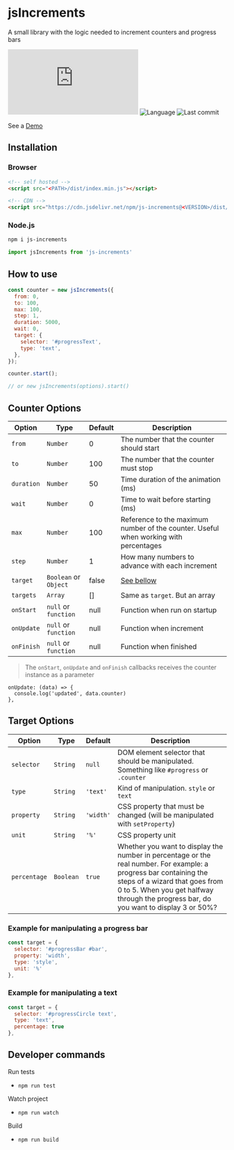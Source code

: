 # jsIncrements
A small library with the logic needed to increment counters and progress bars

![Size](https://img.shields.io/github/size/mauricio-testa/js-increments/dist/index.min.js)
![Language](https://img.shields.io/github/languages/top/mauricio-testa/js-increments)
![Last commit](https://img.shields.io/github/last-commit/mauricio-testa/js-increments)


See a [Demo](https://js-increments.netlify.app/)


## Installation

### Browser

```html
<!-- self hosted -->
<script src="<PATH>/dist/index.min.js"></script>

<!-- CDN -->
<script src="https://cdn.jsdelivr.net/npm/js-increments@<VERSION>/dist/index.min.js"></script>
```

### Node.js

```bash
npm i js-increments
```

```js
import jsIncrements from 'js-increments'
```

## How to use
```js
const counter = new jsIncrements({
  from: 0, 
  to: 100,
  max: 100,
  step: 1,
  duration: 5000, 
  wait: 0,
  target: {
    selector: '#progressText',
    type: 'text',
  },
});

counter.start();

// or new jsIncrements(options).start()
```
## Counter Options

Option | Type | Default | Description
--- | --- | --- | --- |
`from` | `Number` | 0 | The number that the counter should start
`to` | `Number` |100 | The number that the counter must stop
`duration` | `Number` | 50 | Time duration of the animation (ms)
`wait` | `Number` | 0 | Time to wait before starting (ms)
`max` | `Number` | 100 | Reference to the maximum number of the counter. Useful when working with percentages
`step` | `Number` | 1 | How many numbers to advance with each increment
`target` | `Boolean` or `Object` | false | [See bellow](#target-options)
`targets` | `Array`  | [] | Same as `target`. But an array
`onStart` | `null` or `function` | null | Function when run on startup
`onUpdate` | `null` or `function` | null | Function when increment
`onFinish` | `null` or `function` | null | Function when finished

> The `onStart`, `onUpdate` and `onFinish` callbacks receives the counter instance as a parameter
```
onUpdate: (data) => {
  console.log('updated', data.counter)
},
```
## Target Options

Option | Type | Default | Description
--- | --- | --- | --- |
`selector` | `String` | `null` | DOM element selector that should be manipulated. Something like `#progress` or `.counter`
`type` | `String` | `'text'` | Kind of manipulation. `style` or `text`
`property` | `String` | `'width'` | CSS property that must be changed (will be manipulated with `setProperty`)
`unit` | `String` | `'%'` | CSS property unit
`percentage` | `Boolean` | `true` | Whether you want to display the number in percentage or the real number. For example: a progress bar containing the steps of a wizard that goes from 0 to 5. When you get halfway through the progress bar, do you want to display 3 or 50%?

### Example for manipulating a progress bar
```js
const target = {
  selector: '#progressBar #bar',
  property: 'width',
  type: 'style',
  unit: '%'
},
```

### Example for manipulating a text
```js
const target = {
  selector: '#progressCircle text',
  type: 'text',
  percentage: true
},
```

## Developer commands

Run tests
* `npm run test`


Watch project 
* `npm run watch`


Build 
* `npm run build`